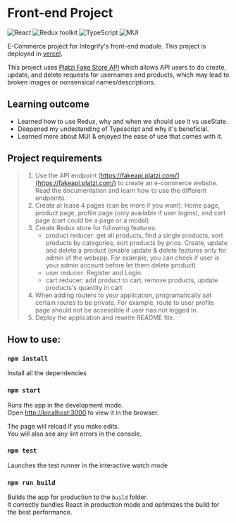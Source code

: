 # Front-end Project

![React](https://img.shields.io/badge/React-v.18-blue)
![Redux toolkit](https://img.shields.io/badge/RTK-v.1-purple)
![TypeScript](https://img.shields.io/badge/TypeScript-v.4-green)
![MUI](https://img.shields.io/badge/MUI-v.5.13.2-blue)

E-Commerce project for Integrify's front-end module. This project is deployed in [vercel](https://fs15-frontend-project-one.vercel.app).

This project uses [Platzi Fake Store API](https://fakeapi.platzi.com/) which allows API users to do create, update, and delete requests for usernames and products, which may lead to broken images or nonsensical names/descriptions.

## Learning outcome

- Learned how to use Redux, why and when we should use it vs useState.
- Deepened my undestanding of Typescript and why it's beneficial.
- Learned more about MUI & enjoyed the ease of use that comes with it.

## Project requirements

> 1. Use the API endpoint [https://fakeapi.platzi.com/](https://fakeapi.platzi.com/) to create an e-commerce website. Read the documentation and learn how to use the different endpoints.
> 2. Create at lease 4 pages (can be more if you want): Home page, product page,
>    profile page (only available if user logins), and cart page (cart could be a page or a modal)
> 3. Create Redux store for following features:
>    - product reducer: get all products, find a single products, sort products by
>      categories, sort products by price. Create, update and delete a product (enable update & delete features only for admin of the webapp. For example, you can check if user is your admin account before let them delete product)
>    - user reducer: Register and Login
>    - cart reducer: add product to cart, remove products, update products's quantity in cart
> 4. When adding routers to your application, programatically set certain routes to be private. For example, route to user profile page should not be accessible if user has not logged in.
> 5. Deploy the application and rewrite README file.

## How to use:

### `npm install`

Install all the dependencies

### `npm start`

Runs the app in the development mode.\
Open [http://localhost:3000](http://localhost:3000) to view it in the browser.

The page will reload if you make edits.\
You will also see any lint errors in the console.

### `npm test`

Launches the test runner in the interactive watch mode

### `npm run build`

Builds the app for production to the `build` folder.\
It correctly bundles React in production mode and optimizes the build for the best performance.
